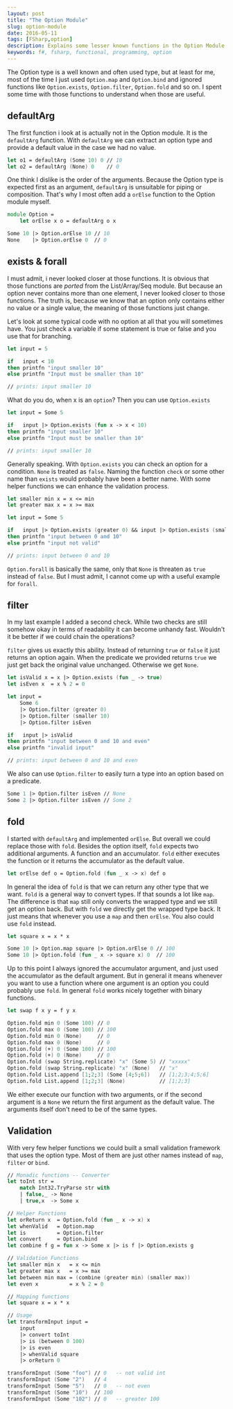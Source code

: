 ```yaml
---
layout: post
title: "The Option Module"
slug: option-module
date: 2016-05-11
tags: [FSharp,option]
description: Explains some lesser known functions in the Option Module
keywords: f#, fsharp, functional, programming, option
---
```


The Option type is a well known and often used type, but at least for me, most of the
time I just used `Option.map` and `Option.bind` and ignored functions like `Option.exists`,
`Option.filter`, `Option.fold` and so on. I spent some time with those functions to understand
when those are useful.

## defaultArg

The first function i look at is actually not in the Option module. It is the `defaultArg`
function. With `defaultArg` we can extract an option type and provide a default value
in the case we had no value.

```fsharp
let o1 = defaultArg (Some 10) 0 // 10
let o2 = defaultArg (None) 0    // 0
```

One think I dislike is the order of the arguments. Because the Option type is expected first
as an argument, `defaultArg` is unsuitable for piping or composition. That's why I most often
add a `orElse` function to the Option module myself.

```fsharp
module Option =
    let orElse x o = defaultArg o x

Some 10 |> Option.orElse 10 // 10
None    |> Option.orElse 0  // 0
```

## exists & forall

I must admit, i never looked closer at those functions. It is obvious that those functions are
*ported* from the List/Array/Seq module. But because an option never contains more than one element,
I never looked closer to those functions. The truth is, because we know that an option only contains
either no value or a single value, the meaning of those functions just change.

Let's look at some typical code with no option at all that you will sometimes have. You just
check a variable if some statement is true or false and you use that for branching.

```fsharp
let input = 5

if   input < 10
then printfn "input smaller 10"
else printfn "Input must be smaller than 10"

// prints: input smaller 10
```

What do you do, when x is an `option`? Then you can use `Option.exists`

```fsharp
let input = Some 5

if   input |> Option.exists (fun x -> x < 10)
then printfn "input smaller 10"
else printfn "Input must be smaller than 10"

// prints: input smaller 10
```

Generally speaking. With `Option.exists` you can check an option for a condition. `None`
is treated as `false`. Naming the function `check` or some other name than
`exists` would probably have been a better name. With some helper functions we can enhance
the validation process.

```fsharp
let smaller min x = x <= min
let greater max x = x >= max

let input = Some 5

if   input |> Option.exists (greater 0) && input |> Option.exists (smaller 10)
then printfn "input between 0 and 10"
else printfn "input not valid"

// prints: input between 0 and 10
```

`Option.forall` is basically the same, only that `None` is threaten as `true` instead of `false`.
But I must admit, I cannot come up with a useful example for `forall`.

## filter

In my last example I added a second check. While two checks are still somehow okay in terms of
readability it can become unhandy fast. Wouldn't it be better if we could chain the operations?

`filter` gives us exactly this ability. Instead of returning `true` or `false` it just returns
an option again. When the predicate we provided returns `true` we just get back the original value
unchanged. Otherwise we get `None`.

```fsharp
let isValid x = x |> Option.exists (fun _ -> true)
let isEven x  = x % 2 = 0

let input =
    Some 6
    |> Option.filter (greater 0)
    |> Option.filter (smaller 10)
    |> Option.filter isEven

if   input |> isValid
then printfn "input between 0 and 10 and even"
else printfn "invalid input"

// prints: input between 0 and 10 and even
```

We also can use `Option.filter` to easily turn a type into an option based on a predicate.

```fsharp
Some 1 |> Option.filter isEven // None
Some 2 |> Option.filter isEven // Some 2
```

## fold

I started with `defaultArg` and implemented `orElse`. But overall we could replace those with
`fold`. Besides the option itself, `fold` expects two additional arguments. A function and an
accumulator. `fold` either executes the function or it returns the accumulator as the default value.

```fsharp
let orElse def o = Option.fold (fun _ x -> x) def o
```

In general the idea of `fold` is that we can return any other type that we want. `fold` is
a general way to convert types. If that sounds a lot like `map`. The difference is that `map`
still only converts the wrapped type and we still get an option back. But with `fold` we
directly get the wrapped type back. It just means that whenever you use a `map` and then
`orElse`. You also could use `fold` instead.

```fsharp
let square x = x * x

Some 10 |> Option.map square |> Option.orElse 0 // 100
Some 10 |> Option.fold (fun _ x -> square x) 0  // 100
```

Up to this point I always ignored the accumulator argument, and just used the accumulator
as the default argument. But in general it means whenever you want to use a function
where one argument is an option you could probably use `fold`. In general `fold` works
nicely together with binary functions.

```fsharp
let swap f x y = f y x

Option.fold min 0 (Some 100) // 0
Option.fold max 0 (Some 100) // 100
Option.fold min 0 (None)     // 0
Option.fold max 0 (None)     // 0
Option.fold (+) 0 (Some 100) // 100
Option.fold (+) 0 (None)     // 0
Option.fold (swap String.replicate) "x" (Some 5) // "xxxxx"
Option.fold (swap String.replicate) "x" (None)   // "x"
Option.fold List.append [1;2;3] (Some [4;5;6])   // [1;2;3;4;5;6]
Option.fold List.append [1;2;3] (None)           // [1;2;3]
```

We either execute our function with two arguments, or if the second argument is a `None` we return
the first argument as the default value. The arguments itself don't need to be of the same types.

## Validation

With very few helper functions we could built a small validation framework that uses the option type.
Most of them are just other names instead of `map`, `filter` or `bind`.

```fsharp
// Monadic functions -- Converter
let toInt str =
    match Int32.TryParse str with
    | false,_ -> None
    | true,x  -> Some x

// Helper Functions
let orReturn x  = Option.fold (fun _ x -> x) x
let whenValid   = Option.map
let is          = Option.filter
let convert     = Option.bind
let combine f g = fun x -> Some x |> is f |> Option.exists g

// Validation Functions
let smaller min x   = x <= min
let greater max x   = x >= max
let between min max = (combine (greater min) (smaller max))
let even x          = x % 2 = 0

// Mapping functions
let square x = x * x

// Usage
let transformInput input =
    input
    |> convert toInt
    |> is (between 0 100)
    |> is even
    |> whenValid square
    |> orReturn 0

transformInput (Some "foo") // 0   -- not valid int
transformInput (Some "2")   // 4
transformInput (Some "5")   // 0   -- not even
transformInput (Some "10")  // 100
transformInput (Some "102") // 0   -- greater 100
```